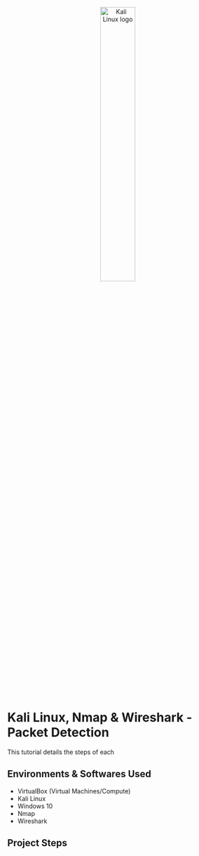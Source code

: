 <p align="center">
<img src="https://github.com/niloymridul/klmwdetect/assets/139414980/3787196e-c042-4313-bdcf-952365e8ad02" height="40%" width="40%" alt="Kali Linux logo"/>
</p>

<h1>Kali Linux, Nmap & Wireshark - Packet Detection </h1>
This tutorial details the steps of each  <br />

<h2>Environments & Softwares Used</h2>

- VirtualBox (Virtual Machines/Compute)
- Kali Linux
- Windows 10
- Nmap
- Wireshark
  

<h2>Project Steps</h2>
<p>


</p>
